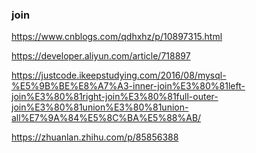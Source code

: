 ### join

https://www.cnblogs.com/qdhxhz/p/10897315.html

https://developer.aliyun.com/article/718897

https://justcode.ikeepstudying.com/2016/08/mysql-%E5%9B%BE%E8%A7%A3-inner-join%E3%80%81left-join%E3%80%81right-join%E3%80%81full-outer-join%E3%80%81union%E3%80%81union-all%E7%9A%84%E5%8C%BA%E5%88%AB/

https://zhuanlan.zhihu.com/p/85856388

